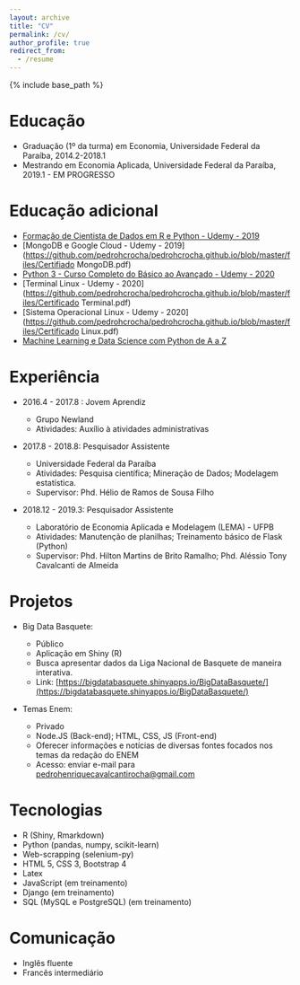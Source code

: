 ```yaml
---
layout: archive
title: "CV"
permalink: /cv/
author_profile: true
redirect_from:
  - /resume
---
```


{% include base_path %}

Educação
========
* Graduação (1º da turma) em Economia, Universidade Federal da Paraíba, 2014.2-2018.1
* Mestrando em Economia Aplicada, Universidade Federal da Paraíba, 2019.1 - EM PROGRESSO

Educação adicional
========
* [Formação de Cientista de Dados em R e Python - Udemy - 2019](https://udemy-certificate.s3.amazonaws.com/pdf/UC-9MGTOMMX.pdf)
* [MongoDB e Google Cloud - Udemy - 2019](https://github.com/pedrohcrocha/pedrohcrocha.github.io/blob/master/files/Certifiado MongoDB.pdf)
* [Python 3 - Curso Completo do Básico ao Avançado - Udemy - 2020](https://udemy-certificate.s3.amazonaws.com/pdf/UC-1ea1c0a2-7037-4341-943e-3cd0cde2726e.pdf)
* [Terminal Linux - Udemy - 2020](https://github.com/pedrohcrocha/pedrohcrocha.github.io/blob/master/files/Certificado Terminal.pdf)
* [Sistema Operacional Linux - Udemy - 2020](https://github.com/pedrohcrocha/pedrohcrocha.github.io/blob/master/files/Certificado Linux.pdf)
* [Machine Learning e Data Science com Python de A a Z](https://udemy-certificate.s3.amazonaws.com/pdf/UC-f3ff1cfd-3ba0-4b0d-9f2e-bd31b4c8afb6.pdf)

Experiência
===========

* 2016.4 - 2017.8 : Jovem Aprendiz
  * Grupo Newland
  * Atividades: Auxílio à atividades administrativas

* 2017.8 - 2018.8: Pesquisador Assistente
  * Universidade Federal da Paraíba
  * Atividades: Pesquisa científica; Mineração de Dados; Modelagem estatística.
  * Supervisor: Phd. Hélio de Ramos de Sousa Filho

* 2018.12 - 2019.3: Pesquisador Assistente
  * Laboratório de Economia Aplicada e Modelagem (LEMA) - UFPB 
  * Atividades: Manutenção de planilhas; Treinamento básico de Flask (Python) 
  * Supervisor: Phd. Hilton Martins de Brito Ramalho; Phd. Aléssio Tony Cavalcanti de Almeida
  
Projetos
=========
* Big Data Basquete: 
  * Público
  * Aplicação em Shiny (R)
  * Busca apresentar dados da Liga Nacional de Basquete de maneira interativa.
  * Link: [https://bigdatabasquete.shinyapps.io/BigDataBasquete/](https://bigdatabasquete.shinyapps.io/BigDataBasquete/)
  
* Temas Enem:
  * Privado
  * Node.JS (Back-end); HTML, CSS, JS (Front-end)
  * Oferecer informações e notícias de diversas fontes focados nos temas da redação do ENEM
  * Acesso: enviar e-mail para pedrohenriquecavalcantirocha@gmail.com

Tecnologias
===========
* R (Shiny, Rmarkdown)
* Python (pandas, numpy, scikit-learn)
* Web-scrapping (selenium-py)
* HTML 5, CSS 3, Bootstrap 4
* Latex
* JavaScript (em treinamento)
* Django (em treinamento)
* SQL (MySQL e PostgreSQL) (em treinamento)

Comunicação
===========
* Inglês fluente
* Francês intermediário

